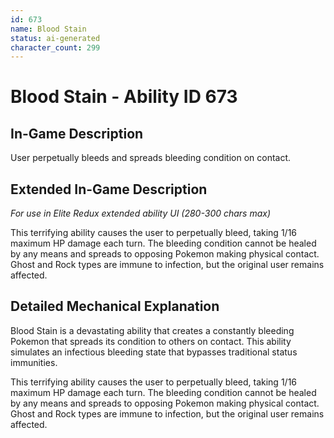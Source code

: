 ```yaml
---
id: 673
name: Blood Stain
status: ai-generated
character_count: 299
---
```


# Blood Stain - Ability ID 673

## In-Game Description
User perpetually bleeds and spreads bleeding condition on contact.

## Extended In-Game Description
*For use in Elite Redux extended ability UI (280-300 chars max)*

This terrifying ability causes the user to perpetually bleed, taking 1/16 maximum HP damage each turn. The bleeding condition cannot be healed by any means and spreads to opposing Pokemon making physical contact. Ghost and Rock types are immune to infection, but the original user remains affected.

## Detailed Mechanical Explanation

Blood Stain is a devastating ability that creates a constantly bleeding Pokemon that spreads its condition to others on contact. This ability simulates an infectious bleeding state that bypasses traditional status immunities.

This terrifying ability causes the user to perpetually bleed, taking 1/16 maximum HP damage each turn. The bleeding condition cannot be healed by any means and spreads to opposing Pokemon making physical contact. Ghost and Rock types are immune to infection, but the original user remains affected.